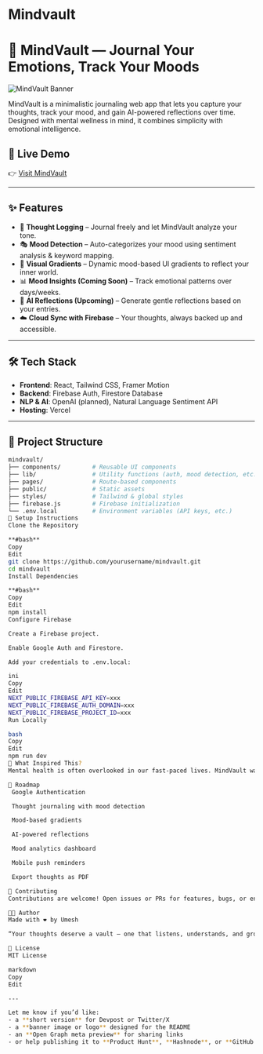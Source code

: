 # Mindvault
# 🧠 MindVault — Journal Your Emotions, Track Your Moods

![MindVault Banner](https://ibb.co/6R99mSgT) 

MindVault is a minimalistic journaling web app that lets you capture your thoughts, track your mood, and gain AI-powered reflections over time. Designed with mental wellness in mind, it combines simplicity with emotional intelligence.

## 🔗 Live Demo
👉 [Visit MindVault](https://mindvault-kohl.vercel.app/)

---

## ✨ Features

- 📝 **Thought Logging** – Journal freely and let MindVault analyze your tone.
- 🎭 **Mood Detection** – Auto-categorizes your mood using sentiment analysis & keyword mapping.
- 🌈 **Visual Gradients** – Dynamic mood-based UI gradients to reflect your inner world.
- 📊 **Mood Insights (Coming Soon)** – Track emotional patterns over days/weeks.
- 🤖 **AI Reflections (Upcoming)** – Generate gentle reflections based on your entries.
- ☁️ **Cloud Sync with Firebase** – Your thoughts, always backed up and accessible.

---

## 🛠️ Tech Stack

- **Frontend**: React, Tailwind CSS, Framer Motion
- **Backend**: Firebase Auth, Firestore Database
- **NLP & AI**: OpenAI (planned), Natural Language Sentiment API
- **Hosting**: Vercel

---

## 📁 Project Structure

```bash
mindvault/
├── components/         # Reusable UI components
├── lib/                # Utility functions (auth, mood detection, etc.)
├── pages/              # Route-based components
├── public/             # Static assets
├── styles/             # Tailwind & global styles
├── firebase.js         # Firebase initialization
└── .env.local          # Environment variables (API keys, etc.)
🔧 Setup Instructions
Clone the Repository

**#bash**
Copy
Edit
git clone https://github.com/yourusername/mindvault.git
cd mindvault
Install Dependencies

**#bash**
Copy
Edit
npm install
Configure Firebase

Create a Firebase project.

Enable Google Auth and Firestore.

Add your credentials to .env.local:

ini
Copy
Edit
NEXT_PUBLIC_FIREBASE_API_KEY=xxx
NEXT_PUBLIC_FIREBASE_AUTH_DOMAIN=xxx
NEXT_PUBLIC_FIREBASE_PROJECT_ID=xxx
Run Locally

bash
Copy
Edit
npm run dev
🤯 What Inspired This?
Mental health is often overlooked in our fast-paced lives. MindVault was built during the CodeCircuit Hackathon to create a safe, personal, and insightful space for self-reflection—no noise, no distractions, just you and your thoughts.

📌 Roadmap
 Google Authentication

 Thought journaling with mood detection

 Mood-based gradients

 AI-powered reflections

 Mood analytics dashboard

 Mobile push reminders

 Export thoughts as PDF

🤝 Contributing
Contributions are welcome! Open issues or PRs for features, bugs, or enhancements.

🧑‍💻 Author
Made with ❤️ by Umesh

“Your thoughts deserve a vault — one that listens, understands, and grows with you.”

📜 License
MIT License

markdown
Copy
Edit

---

Let me know if you’d like:
- a **short version** for Devpost or Twitter/X
- a **banner image or logo** designed for the README
- an **Open Graph meta preview** for sharing links  
- or help publishing it to **Product Hunt**, **Hashnode**, or **GitHub Pages**.
